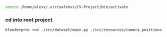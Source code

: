 
```bash
source /home/alesv/.virtualenvs/CV-Project/bin/activate
```

### cd into root project
```bash
blenderproc run ./src/dataset/main.py ./src/resources/camera_positions ./src/resources/objects3d/bmw.blend ./src/dataset/output```
```